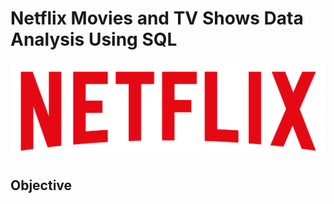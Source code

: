 # Netflix Movies and TV Shows Data Analysis Using SQL 

![Netflix logo](https://github.com/sahil-sawal/Netflix_SQL_projrct/blob/main/logo.png)

## Objective
